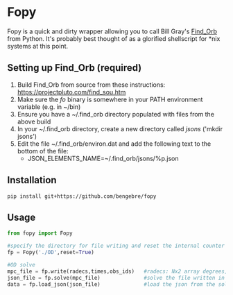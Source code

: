 # Fopy

Fopy is a quick and dirty wrapper allowing you to call Bill Gray's [Find_Orb](https://www.projectpluto.com/find_orb.htm) from Python.  It's probably best thought of as a glorified shellscript for *nix systems at this point.

## Setting up Find_Orb (required)

1. Build Find_Orb from source from these instructions: https://projectpluto.com/find_sou.htm
2. Make sure the *fo* binary is somewhere in your PATH environment variable (e.g. in ~/bin)
3. Ensure you have a ~/.find_orb directory populated with files from the above build
4. In your ~/.find_orb directory, create a new directory called *jsons* ('mkdir jsons')
5. Edit the file ~/.find_orb/environ.dat and add the following text to the bottom of the file:
    * JSON_ELEMENTS_NAME=~/.find_orb/jsons/%p.json

## Installation

```pip install git+https://github.com/bengebre/fopy```

## Usage
```python
from fopy import Fopy

#specify the directory for file writing and reset the internal counter to zero
fp = Fopy('./OD',reset=True)

#OD solve
mpc_file = fp.write(radecs,times,obs_ids)   #radecs: Nx2 array degrees, times: Nx1 UTC Jdates, obs_ids: Nx1 MPC observatory code list
json_file = fp.solve(mpc_file)              #solve the file written in the line above
data = fp.load_json(json_file)              #load the json from the solve
```
